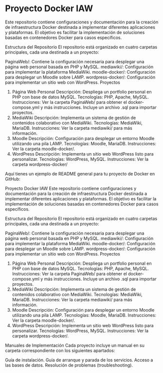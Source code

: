 # Proyecto Docker IAW
Este repositorio contiene configuraciones y documentación para la creación de infraestructura Docker destinada a implementar diferentes aplicaciones y plataformas. El objetivo es facilitar la implementación de soluciones basadas en contenedores Docker para casos específicos.

Estructura del Repositorio
El repositorio está organizado en cuatro carpetas principales, cada una destinada a un proyecto:

PaginaWeb/: Contiene la configuración necesaria para desplegar una página web personal basada en PHP y MySQL.
mediawiki/: Configuración para implementar la plataforma MediaWiki.
moodle-docker/: Configuración para desplegar un Moodle sobre LAMP.
wordpress-docker/: Configuración para implementar un sitio web con WordPress.
Proyectos
1. Página Web Personal
Descripción: Despliega un portfolio personal en PHP con base de datos MySQL.
Tecnologías: PHP, Apache, MySQL.
Instrucciones:
Ver la carpeta PaginaWeb/ para obtener el docker-compose.yml y más instrucciones.
Incluye un archivo .sql para importar proyectos.
2. MediaWiki
Descripción: Implementa un sistema de gestión de contenidos colaborativo con MediaWiki.
Tecnologías: MediaWiki, MariaDB.
Instrucciones:
Ver la carpeta mediawiki/ para más información.
3. Moodle
Descripción: Configuración para desplegar un entorno Moodle utilizando una pila LAMP.
Tecnologías: Moodle, MariaDB.
Instrucciones:
Ver la carpeta moodle-docker/.
4. WordPress
Descripción: Implementa un sitio web WordPress listo para personalizar.
Tecnologías: WordPress, MySQL.
Instrucciones:
Ver la carpeta wordpress-docker/

Aquí tienes un ejemplo de README general para tu proyecto de Docker en GitHub:

Proyecto Docker IAW
Este repositorio contiene configuraciones y documentación para la creación de infraestructura Docker destinada a implementar diferentes aplicaciones y plataformas. El objetivo es facilitar la implementación de soluciones basadas en contenedores Docker para casos específicos.

Estructura del Repositorio
El repositorio está organizado en cuatro carpetas principales, cada una destinada a un proyecto:

PaginaWeb/: Contiene la configuración necesaria para desplegar una página web personal basada en PHP y MySQL.
mediawiki/: Configuración para implementar la plataforma MediaWiki.
moodle-docker/: Configuración para desplegar un Moodle sobre LAMP.
wordpress-docker/: Configuración para implementar un sitio web con WordPress.
Proyectos
1. Página Web Personal
Descripción: Despliega un portfolio personal en PHP con base de datos MySQL.
Tecnologías: PHP, Apache, MySQL.
Instrucciones:
Ver la carpeta PaginaWeb/ para obtener el docker-compose.yml y más instrucciones.
Incluye un archivo .sql para importar proyectos.
2. MediaWiki
Descripción: Implementa un sistema de gestión de contenidos colaborativo con MediaWiki.
Tecnologías: MediaWiki, MariaDB.
Instrucciones:
Ver la carpeta mediawiki/ para más información.
3. Moodle
Descripción: Configuración para desplegar un entorno Moodle utilizando una pila LAMP.
Tecnologías: Moodle, MariaDB.
Instrucciones:
Ver la carpeta moodle-docker/.
4. WordPress
Descripción: Implementa un sitio web WordPress listo para personalizar.
Tecnologías: WordPress, MySQL.
Instrucciones:
Ver la carpeta wordpress-docker/.

Manuales de Implementación
Cada proyecto incluye un manual en su carpeta correspondiente con los siguientes apartados:

Guía de instalación.
Guía de arranque y parada de los servicios.
Acceso a las bases de datos.
Resolución de problemas (troubleshooting).
